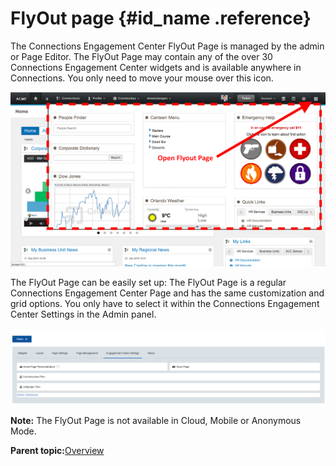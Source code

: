 # FlyOut page {#id_name .reference}

The Connections Engagement Center FlyOut Page is managed by the admin or Page Editor. The FlyOut Page may contain any of the over 30 Connections Engagement Center widgets and is available anywhere in Connections. You only need to move your mouse over this icon.

![image](images/image122.png)

The FlyOut Page can be easily set up: The FlyOut Page is a regular Connections Engagement Center Page and has the same customization and grid options. You only have to select it within the Connections Engagement Center Settings in the Admin panel.

![image](images/image123.png)

**Note:** The FlyOut Page is not available in Cloud, Mobile or Anonymous Mode.

**Parent topic:**[Overview](../../connectors/icec/cec-introduction_top.md)

